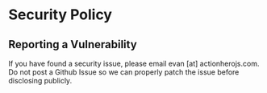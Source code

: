 # Security Policy

## Reporting a Vulnerability

If you have found a security issue, please email evan [at] actionherojs.com. Do not post a Github Issue so we can properly patch the issue before disclosing publicly.
